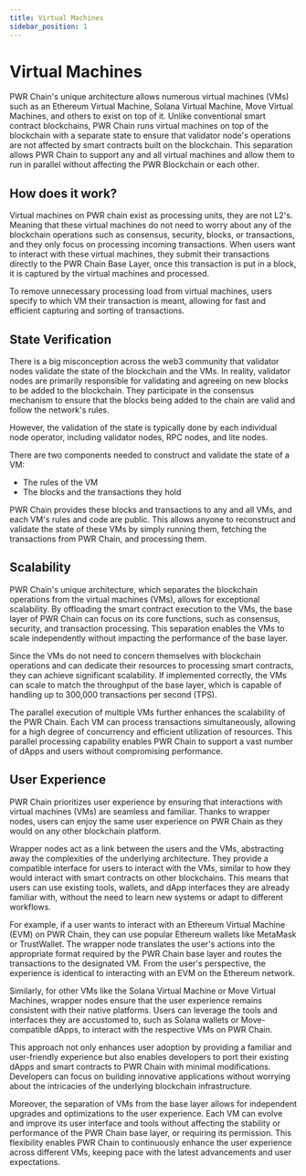 ```yaml
---
title: Virtual Machines
sidebar_position: 1
---
```


# Virtual Machines

PWR Chain's unique architecture allows numerous virtual machines (VMs) such as an Ethereum Virtual Machine, Solana Virtual Machine, Move Virtual Machines, and others to exist on top of it. Unlike conventional smart contract blockchains, PWR Chain runs virtual machines on top of the blockchain with a separate state to ensure that validator node's operations are not affected by smart contracts built on the blockchain. This separation allows PWR Chain to support any and all virtual machines and allow them to run in parallel without affecting the PWR Blockchain or each other.  

## How does it work?

Virtual machines on PWR chain exist as processing units, they are not L2's. Meaning that these virtual machines do not need to worry about any of the blockchain operations such as consensus, security, blocks, or transactions, and they only focus on processing incoming transactions. When users want to interact with these virtual machines, they submit their transactions directly to the PWR Chain Base Layer, once this transaction is put in a block, it is captured by the virtual machines and processed.

To remove unnecessary processing load from virtual machines, users specify to which VM their transaction is meant, allowing for fast and efficient capturing and sorting of transactions.

## State Verification

There is a big misconception across the web3 community that validator nodes validate the state of the blockchain and the VMs. In reality, validator nodes are primarily responsible for validating and agreeing on new blocks to be added to the blockchain. They participate in the consensus mechanism to ensure that the blocks being added to the chain are valid and follow the network's rules.

However, the validation of the state is typically done by each individual node operator, including validator nodes, RPC nodes, and lite nodes.

There are two components needed to construct and validate the state of a VM:

- The rules of the VM
- The blocks and the transactions they hold

PWR Chain provides these blocks and transactions to any and all VMs, and each VM's rules and code are public. This allows anyone to reconstruct and validate the state of these VMs by simply running them, fetching the transactions from PWR Chain, and processing them.

## Scalability 

PWR Chain's unique architecture, which separates the blockchain operations from the virtual machines (VMs), allows for exceptional scalability. By offloading the smart contract execution to the VMs, the base layer of PWR Chain can focus on its core functions, such as consensus, security, and transaction processing. This separation enables the VMs to scale independently without impacting the performance of the base layer.

Since the VMs do not need to concern themselves with blockchain operations and can dedicate their resources to processing smart contracts, they can achieve significant scalability. If implemented correctly, the VMs can scale to match the throughput of the base layer, which is capable of handling up to 300,000 transactions per second (TPS).

The parallel execution of multiple VMs further enhances the scalability of the PWR Chain. Each VM can process transactions simultaneously, allowing for a high degree of concurrency and efficient utilization of resources. This parallel processing capability enables PWR Chain to support a vast number of dApps and users without compromising performance.

## User Experience

PWR Chain prioritizes user experience by ensuring that interactions with virtual machines (VMs) are seamless and familiar. Thanks to wrapper nodes, users can enjoy the same user experience on PWR Chain as they would on any other blockchain platform.

Wrapper nodes act as a link between the users and the VMs, abstracting away the complexities of the underlying architecture. They provide a compatible interface for users to interact with the VMs, similar to how they would interact with smart contracts on other blockchains. This means that users can use existing tools, wallets, and dApp interfaces they are already familiar with, without the need to learn new systems or adapt to different workflows.

For example, if a user wants to interact with an Ethereum Virtual Machine (EVM) on PWR Chain, they can use popular Ethereum wallets like MetaMask or TrustWallet. The wrapper node translates the user's actions into the appropriate format required by the PWR Chain base layer and routes the transactions to the designated VM. From the user's perspective, the experience is identical to interacting with an EVM on the Ethereum network.

Similarly, for other VMs like the Solana Virtual Machine or Move Virtual Machines, wrapper nodes ensure that the user experience remains consistent with their native platforms. Users can leverage the tools and interfaces they are accustomed to, such as Solana wallets or Move-compatible dApps, to interact with the respective VMs on PWR Chain.

This approach not only enhances user adoption by providing a familiar and user-friendly experience but also enables developers to port their existing dApps and smart contracts to PWR Chain with minimal modifications. Developers can focus on building innovative applications without worrying about the intricacies of the underlying blockchain infrastructure.

Moreover, the separation of VMs from the base layer allows for independent upgrades and optimizations to the user experience. Each VM can evolve and improve its user interface and tools without affecting the stability or performance of the PWR Chain base layer, or requiring its permission. This flexibility enables PWR Chain to continuously enhance the user experience across different VMs, keeping pace with the latest advancements and user expectations.
